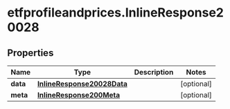 # etfprofileandprices.InlineResponse20028

## Properties

Name | Type | Description | Notes
------------ | ------------- | ------------- | -------------
**data** | [**InlineResponse20028Data**](InlineResponse20028Data.md) |  | [optional] 
**meta** | [**InlineResponse200Meta**](InlineResponse200Meta.md) |  | [optional] 


